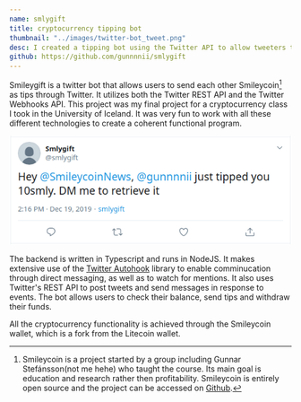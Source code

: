 ```yaml
---
name: smlygift
title: cryptocurrency tipping bot
thumbnail: "../images/twitter-bot_tweet.png"
desc: I created a tipping bot using the Twitter API to allow tweeters to send each other tips through the Smileycoin protocol
github: https://github.com/gunnnnii/smlygift
---
```


Smileygift is a twitter bot that allows users to send each other Smileycoin[^1] as tips through Twitter. It utilizes both the Twitter REST API and the Twitter Webhooks API.
This project was my final project for a cryptocurrency class I took in the University of Iceland. It was very fun to work with all these different technologies to create a coherent functional program.

![direct message example, using the balance! command.](../images/twitter-bot_tweet.png)

The backend is written in Typescript and runs in NodeJS. It makes extensive use of the [Twitter Autohook](https://github.com/twitterdev/autohook) library to enable comminucation through direct messaging, as well as to watch for mentions. It also uses Twitter's REST API to post tweets and send messages in response to events. The bot allows users to check their balance, send tips and withdraw their funds.

All the cryptocurrency functionality is achieved through the Smileycoin wallet, which is a fork from the Litecoin wallet.

[^1]: Smileycoin is a project started by a group including Gunnar Stefánsson(not me hehe) who taught the course. Its main goal is education and research rather then profitability. Smileycoin is entirely open source and the project can be accessed on [Github](https://github.com/tutor-web/smileyCoin).
